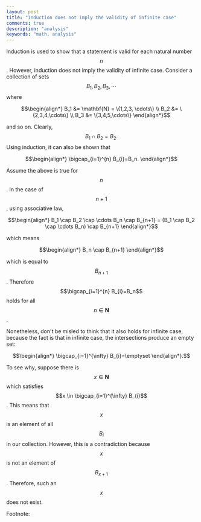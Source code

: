 ```yaml
---
layout: post
title: "Induction does not imply the validity of infinite case"
comments: true
description: "analysis"
keywords: "math, analysis"
---
```



Induction is used to show that a statement is valid for each natural number $$n$$. However, induction does not imply the validity of infinite case. Consider a collection of sets $$B_{1}, B_{2}, B_{3}, \cdots$$ where 

$$\begin{align*}
B_1 &= \mathbf{N} = \{1,2,3, \cdots\} \\
B_2 &= \{2,3,4,\cdots\} \\
B_3 &= \{3,4,5,\cdots\}
\end{align*}$$ 

and so on. Clearly, $$B_1 \cap B_2 = B_2.$$ Using induction, it can also be shown that 

$$\begin{align*}
\bigcap_{i=1}^{n} B_{i}=B_n.
\end{align*}$$ 

Assume the above is true for $$n$$. In the case of $$n+1$$, using associative law, 

$$\begin{align*}
B_1 \cap B_2 \cap  \cdots B_n \cap B_{n+1} =  (B_1 \cap B_2 \cap  \cdots B_n) \cap B_{n+1}
\end{align*}$$ 

which means 

$$\begin{align*}
B_n \cap B_{n+1}
\end{align*}$$ 

which is equal to $$B_{n+1}$$. Therefore $$\bigcap_{i=1}^{n} B_{i}=B_n$$ holds for all $$n \in \mathbf{N}$$.

Nonetheless, don't be misled to think that it also holds for infinite case, because the fact is that in infinite case, the intersections produce an empty set:

$$\begin{align*} 
\bigcap_{i=1}^{\infty} B_{i}=\emptyset
\end{align*}.$$ 

To see why, suppose there is $$x \in \mathbf{N}$$ which satisfies $$x \in \bigcap_{i=1}^{\infty} B_{i}$$. This means that $$x$$ is an element of all $$B_i$$ in our collection. However, this is a contradiction because $$x$$ is not an element of $$B_{x+1}$$. Therefore, such an $$x$$ does not exist.

Footnote:

[^1]: Inspired by [Understanding Analysis](https://www.amazon.com/Understanding-Analysis-Undergraduate-Texts-Mathematics/dp/1493927116).
